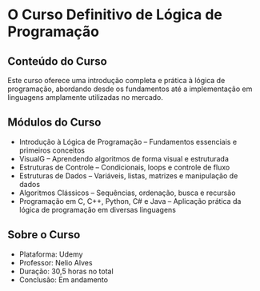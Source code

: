 # O Curso Definitivo de Lógica de Programação  

## Conteúdo do Curso  
Este curso oferece uma introdução completa e prática à lógica de programação, abordando desde os fundamentos até a implementação em linguagens amplamente utilizadas no mercado.  

## Módulos do Curso  
- Introdução à Lógica de Programação – Fundamentos essenciais e primeiros conceitos  
- VisualG – Aprendendo algoritmos de forma visual e estruturada  
- Estruturas de Controle – Condicionais, loops e controle de fluxo  
- Estruturas de Dados – Variáveis, listas, matrizes e manipulação de dados  
- Algoritmos Clássicos – Sequências, ordenação, busca e recursão  
- Programação em C, C++, Python, C# e Java – Aplicação prática da lógica de programação em diversas linguagens  

## Sobre o Curso  
- Plataforma: Udemy  
- Professor: Nelio Alves  
- Duração: 30,5 horas no total  
- Conclusão: Em andamento  
